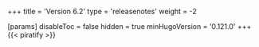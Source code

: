 +++
title = 'Version 6.2'
type = 'releasenotes'
weight = -2

[params]
  disableToc = false
  hidden = true
  minHugoVersion = '0.121.0'
+++
{{< piratify >}}
